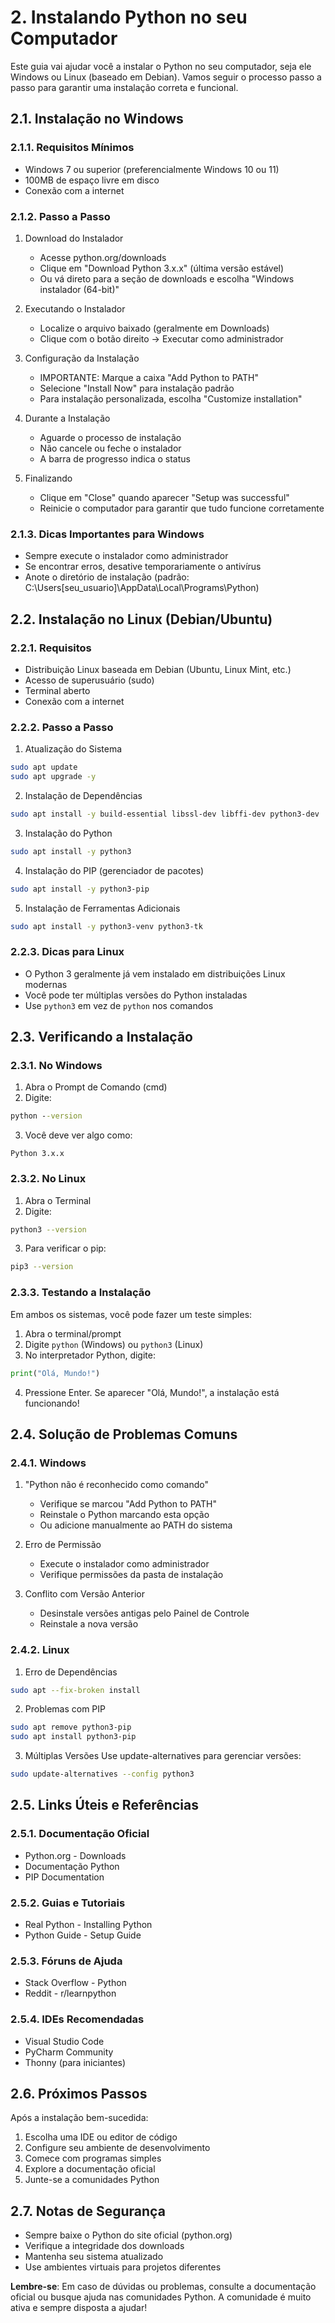 # 2. Instalando Python no seu Computador

Este guia vai ajudar você a instalar o Python no seu computador, seja ele Windows ou Linux (baseado em Debian). Vamos seguir o processo passo a passo para garantir uma instalação correta e funcional.

## 2.1. Instalação no Windows

### 2.1.1. Requisitos Mínimos
- Windows 7 ou superior (preferencialmente Windows 10 ou 11)
- 100MB de espaço livre em disco
- Conexão com a internet

### 2.1.2. Passo a Passo
1. Download do Instalador
   - Acesse python.org/downloads
   - Clique em "Download Python 3.x.x" (última versão estável)
   - Ou vá direto para a seção de downloads e escolha "Windows instalador (64-bit)"

2. Executando o Instalador
   - Localize o arquivo baixado (geralmente em Downloads)
   - Clique com o botão direito → Executar como administrador

3. Configuração da Instalação
   - IMPORTANTE: Marque a caixa "Add Python to PATH"
   - Selecione "Install Now" para instalação padrão
   - Para instalação personalizada, escolha "Customize installation"

4. Durante a Instalação
   - Aguarde o processo de instalação
   - Não cancele ou feche o instalador
   - A barra de progresso indica o status

5. Finalizando
   - Clique em "Close" quando aparecer "Setup was successful"
   - Reinicie o computador para garantir que tudo funcione corretamente

### 2.1.3. Dicas Importantes para Windows
- Sempre execute o instalador como administrador
- Se encontrar erros, desative temporariamente o antivírus
- Anote o diretório de instalação (padrão: C:\Users[seu_usuario]\AppData\Local\Programs\Python)

## 2.2. Instalação no Linux (Debian/Ubuntu)

### 2.2.1. Requisitos
- Distribuição Linux baseada em Debian (Ubuntu, Linux Mint, etc.)
- Acesso de superusuário (sudo)
- Terminal aberto
- Conexão com a internet

### 2.2.2. Passo a Passo

1. Atualização do Sistema
```bash
sudo apt update
sudo apt upgrade -y
```

2. Instalação de Dependências
```bash
sudo apt install -y build-essential libssl-dev libffi-dev python3-dev
```

3. Instalação do Python
```bash
sudo apt install -y python3
```

4. Instalação do PIP (gerenciador de pacotes)
```bash
sudo apt install -y python3-pip
```

5. Instalação de Ferramentas Adicionais
```bash
sudo apt install -y python3-venv python3-tk
```

### 2.2.3. Dicas para Linux
- O Python 3 geralmente já vem instalado em distribuições Linux modernas
- Você pode ter múltiplas versões do Python instaladas
- Use `python3` em vez de `python` nos comandos

## 2.3. Verificando a Instalação

### 2.3.1. No Windows
1. Abra o Prompt de Comando (cmd)
2. Digite:
```cmd
python --version
```
3. Você deve ver algo como:
```
Python 3.x.x
```

### 2.3.2. No Linux
1. Abra o Terminal
2. Digite:
```bash
python3 --version
```
3. Para verificar o pip:
```bash
pip3 --version
```

### 2.3.3. Testando a Instalação
Em ambos os sistemas, você pode fazer um teste simples:
1. Abra o terminal/prompt
2. Digite `python` (Windows) ou `python3` (Linux)
3. No interpretador Python, digite:
```python
print("Olá, Mundo!")
```
4. Pressione Enter. Se aparecer "Olá, Mundo!", a instalação está funcionando!

## 2.4. Solução de Problemas Comuns

### 2.4.1. Windows
1. "Python não é reconhecido como comando"
   - Verifique se marcou "Add Python to PATH"
   - Reinstale o Python marcando esta opção
   - Ou adicione manualmente ao PATH do sistema

2. Erro de Permissão
   - Execute o instalador como administrador
   - Verifique permissões da pasta de instalação

3. Conflito com Versão Anterior
   - Desinstale versões antigas pelo Painel de Controle
   - Reinstale a nova versão

### 2.4.2. Linux
1. Erro de Dependências
```bash
sudo apt --fix-broken install
```

2. Problemas com PIP
```bash
sudo apt remove python3-pip
sudo apt install python3-pip
```

3. Múltiplas Versões
Use update-alternatives para gerenciar versões:
```bash
sudo update-alternatives --config python3
```

## 2.5. Links Úteis e Referências

### 2.5.1. Documentação Oficial
- Python.org - Downloads
- Documentação Python
- PIP Documentation

### 2.5.2. Guias e Tutoriais
- Real Python - Installing Python
- Python Guide - Setup Guide

### 2.5.3. Fóruns de Ajuda
- Stack Overflow - Python
- Reddit - r/learnpython

### 2.5.4. IDEs Recomendadas
- Visual Studio Code
- PyCharm Community
- Thonny (para iniciantes)

## 2.6. Próximos Passos
Após a instalação bem-sucedida:
1. Escolha uma IDE ou editor de código
2. Configure seu ambiente de desenvolvimento
3. Comece com programas simples
4. Explore a documentação oficial
5. Junte-se a comunidades Python

## 2.7. Notas de Segurança
- Sempre baixe o Python do site oficial (python.org)
- Verifique a integridade dos downloads
- Mantenha seu sistema atualizado
- Use ambientes virtuais para projetos diferentes

**Lembre-se**: Em caso de dúvidas ou problemas, consulte a documentação oficial ou busque ajuda nas comunidades Python. A comunidade é muito ativa e sempre disposta a ajudar!